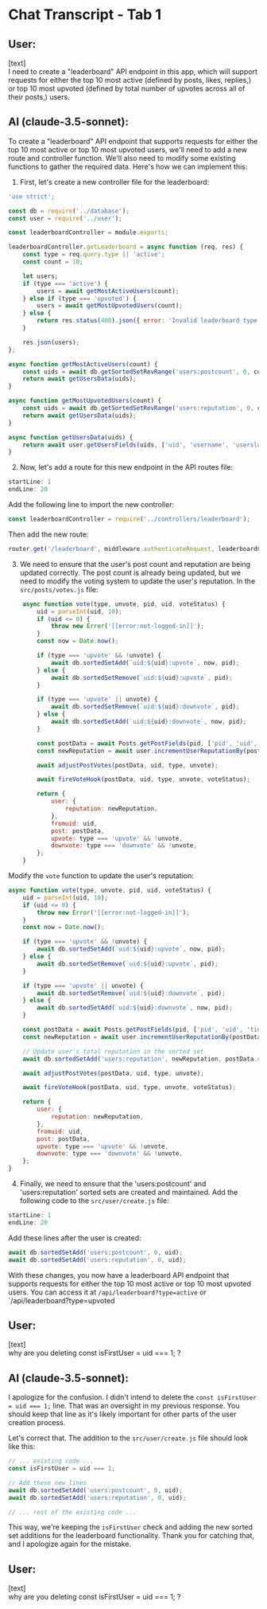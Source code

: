 # Chat Transcript - Tab 1

## User:


[text]  
I need to create a "leaderboard" API endpoint in this app, which will support requests for either the top 10 most active (defined by posts, likes, replies,) or top 10 most upvoted (defined by total number of upvotes across all of their posts,) users.


## AI (claude-3.5-sonnet):

To create a "leaderboard" API endpoint that supports requests for either the top 10 most active or top 10 most upvoted users, we'll need to add a new route and controller function. We'll also need to modify some existing functions to gather the required data. Here's how we can implement this:

1. First, let's create a new controller file for the leaderboard:

```javascript:src/controllers/leaderboard.js
'use strict';

const db = require('../database');
const user = require('../user');

const leaderboardController = module.exports;

leaderboardController.getLeaderboard = async function (req, res) {
    const type = req.query.type || 'active';
    const count = 10;

    let users;
    if (type === 'active') {
        users = await getMostActiveUsers(count);
    } else if (type === 'upvoted') {
        users = await getMostUpvotedUsers(count);
    } else {
        return res.status(400).json({ error: 'Invalid leaderboard type' });
    }

    res.json(users);
};

async function getMostActiveUsers(count) {
    const uids = await db.getSortedSetRevRange('users:postcount', 0, count - 1);
    return await getUsersData(uids);
}

async function getMostUpvotedUsers(count) {
    const uids = await db.getSortedSetRevRange('users:reputation', 0, count - 1);
    return await getUsersData(uids);
}

async function getUsersData(uids) {
    return await user.getUsersFields(uids, ['uid', 'username', 'userslug', 'picture', 'postcount', 'reputation']);
}
```

2. Now, let's add a route for this new endpoint in the API routes file:

```javascript:src/routes/api.js
startLine: 1
endLine: 20
```

Add the following line to import the new controller:

```javascript
const leaderboardController = require('../controllers/leaderboard');
```

Then add the new route:

```javascript
router.get('/leaderboard', middleware.authenticateRequest, leaderboardController.getLeaderboard);
```

3. We need to ensure that the user's post count and reputation are being updated correctly. The post count is already being updated, but we need to modify the voting system to update the user's reputation. In the `src/posts/votes.js` file:


```173:208:src/posts/votes.js
	async function vote(type, unvote, pid, uid, voteStatus) {
		uid = parseInt(uid, 10);
		if (uid <= 0) {
			throw new Error('[[error:not-logged-in]]');
		}
		const now = Date.now();

		if (type === 'upvote' && !unvote) {
			await db.sortedSetAdd(`uid:${uid}:upvote`, now, pid);
		} else {
			await db.sortedSetRemove(`uid:${uid}:upvote`, pid);
		}

		if (type === 'upvote' || unvote) {
			await db.sortedSetRemove(`uid:${uid}:downvote`, pid);
		} else {
			await db.sortedSetAdd(`uid:${uid}:downvote`, now, pid);
		}

		const postData = await Posts.getPostFields(pid, ['pid', 'uid', 'tid']);
		const newReputation = await user.incrementUserReputationBy(postData.uid, type === 'upvote' ? 1 : -1);

		await adjustPostVotes(postData, uid, type, unvote);

		await fireVoteHook(postData, uid, type, unvote, voteStatus);

		return {
			user: {
				reputation: newReputation,
			},
			fromuid: uid,
			post: postData,
			upvote: type === 'upvote' && !unvote,
			downvote: type === 'downvote' && !unvote,
		};
	}
```


Modify the `vote` function to update the user's reputation:

```javascript
async function vote(type, unvote, pid, uid, voteStatus) {
    uid = parseInt(uid, 10);
    if (uid <= 0) {
        throw new Error('[[error:not-logged-in]]');
    }
    const now = Date.now();

    if (type === 'upvote' && !unvote) {
        await db.sortedSetAdd(`uid:${uid}:upvote`, now, pid);
    } else {
        await db.sortedSetRemove(`uid:${uid}:upvote`, pid);
    }

    if (type === 'upvote' || unvote) {
        await db.sortedSetRemove(`uid:${uid}:downvote`, pid);
    } else {
        await db.sortedSetAdd(`uid:${uid}:downvote`, now, pid);
    }

    const postData = await Posts.getPostFields(pid, ['pid', 'uid', 'tid']);
    const newReputation = await user.incrementUserReputationBy(postData.uid, type === 'upvote' ? 1 : -1);

    // Update user's total reputation in the sorted set
    await db.sortedSetAdd('users:reputation', newReputation, postData.uid);

    await adjustPostVotes(postData, uid, type, unvote);

    await fireVoteHook(postData, uid, type, unvote, voteStatus);

    return {
        user: {
            reputation: newReputation,
        },
        fromuid: uid,
        post: postData,
        upvote: type === 'upvote' && !unvote,
        downvote: type === 'downvote' && !unvote,
    };
}
```

4. Finally, we need to ensure that the 'users:postcount' and 'users:reputation' sorted sets are created and maintained. Add the following code to the `src/user/create.js` file:

```javascript:src/user/create.js
startLine: 1
endLine: 20
```

Add these lines after the user is created:

```javascript
await db.sortedSetAdd('users:postcount', 0, uid);
await db.sortedSetAdd('users:reputation', 0, uid);
```

With these changes, you now have a leaderboard API endpoint that supports requests for either the top 10 most active or top 10 most upvoted users. You can access it at `/api/leaderboard?type=active` or `/api/leaderboard?type=upvoted

## User:


[text]  
why are you deleting const isFirstUser = uid === 1; ?


## AI (claude-3.5-sonnet):

I apologize for the confusion. I didn't intend to delete the `const isFirstUser = uid === 1;` line. That was an oversight in my previous response. You should keep that line as it's likely important for other parts of the user creation process.

Let's correct that. The addition to the `src/user/create.js` file should look like this:

```javascript:src/user/create.js
// ... existing code ...
const isFirstUser = uid === 1;

// Add these new lines
await db.sortedSetAdd('users:postcount', 0, uid);
await db.sortedSetAdd('users:reputation', 0, uid);

// ... rest of the existing code ...
```

This way, we're keeping the `isFirstUser` check and adding the new sorted set additions for the leaderboard functionality. Thank you for catching that, and I apologize again for the mistake.

## User:


[text]  
why are you deleting const isFirstUser = uid === 1; ?

